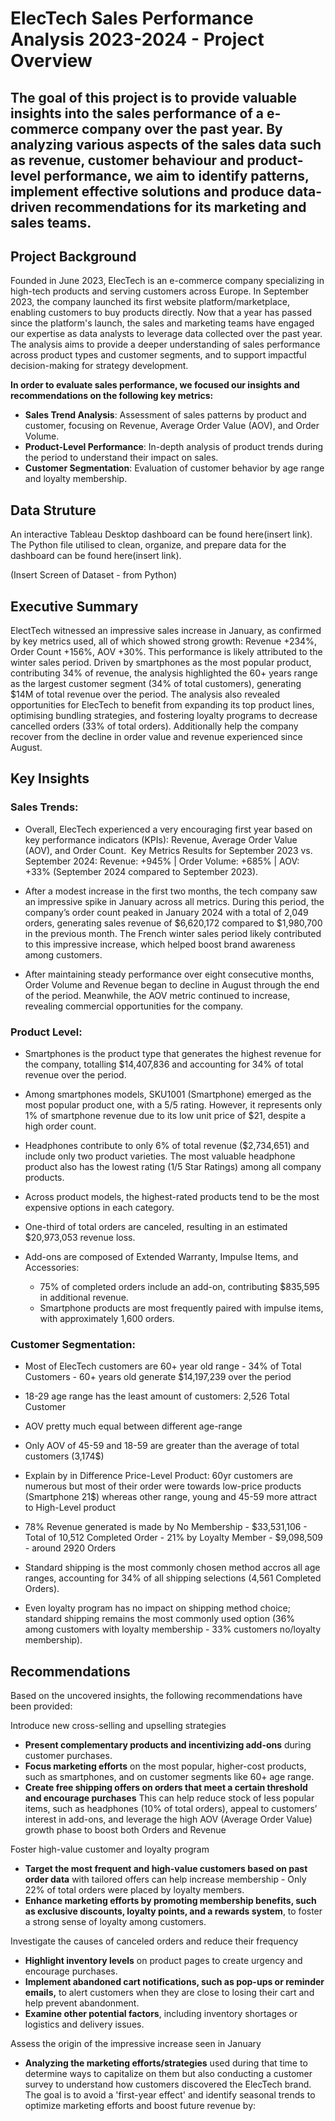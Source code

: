 # ElecTech Sales Performance Analysis 2023-2024 - Project Overview


## **The goal of this project is to provide valuable insights into the sales performance of a e-commerce company over the past year. By analyzing various aspects of the sales data such as revenue, customer behaviour and product-level performance, we aim to identify patterns, implement effective solutions and produce data-driven recommendations for its marketing and sales teams.**

## Project Background

Founded in June 2023, ElecTech is an e-commerce company specializing in high-tech products and serving customers across Europe. In September 2023, the company launched its first website platform/marketplace, enabling customers to buy products directly.
Now that a year has passed since the platform's launch, the sales and marketing teams have engaged our expertise as data analysts to leverage data collected over the past year. The analysis aims to provide a deeper understanding of sales performance across product types and customer segments, and to support impactful decision-making for strategy development.

**In order to evaluate sales performance, we focused our insights and recommendations on the following key metrics:**

* **Sales Trend Analysis**: Assessment of sales patterns by product and customer, focusing on Revenue, Average Order Value (AOV), and Order Volume.
* **Product-Level Performance**: In-depth analysis of product trends during the period to understand their impact on sales.
* **Customer Segmentation**: Evaluation of customer behavior by age range and loyalty membership.

## Data Struture

An interactive Tableau Desktop dashboard can be found here(insert link).
The Python file utilised to clean, organize, and prepare data for the dashboard can be found here(insert link).

(Insert Screen of Dataset - from Python)

## Executive Summary
ElectTech witnessed an impressive sales increase in January, as confirmed by key metrics used, all of which showed strong growth: Revenue +234%, Order Count +156%, AOV +30%. This performance is likely attributed to the winter sales period.
Driven by smartphones as the most popular product, contributing 34% of revenue, the analysis highlighted the 60+ years range as the largest customer segment (34% of total customers), generating $14M of total revenue over the period.
The analysis also revealed opportunities for ElecTech to benefit from expanding its top product lines, optimising bundling strategies, and fostering loyalty programs to decrease cancelled orders (33% of total orders). Additionally help the company recover from the decline in order value and revenue experienced since August.

## Key Insights

### Sales Trends:

- Overall, ElecTech experienced a very encouraging first year based on key performance indicators (KPIs): Revenue, Average Order Value (AOV), and Order Count.  Key Metrics Results for September 2023 vs. September 2024: Revenue: +945% | Order Volume: +685% | AOV: +33% (September 2024 compared to September 2023).

- After a modest increase in the first two months, the tech company saw an impressive spike in January across all metrics. During this period, the company’s order count peaked in January 2024 with a total of 2,049 orders, generating sales revenue of $6,620,172 compared to $1,980,700 in the previous month. The French winter sales period likely contributed to this impressive increase, which helped boost brand awareness among customers.

- After maintaining steady performance over eight consecutive months, Order Volume and Revenue began to decline in August through the end of the period. Meanwhile, the AOV metric continued to increase, revealing commercial opportunities for the company.

### Product Level:

- Smartphones is the product type that generates the highest revenue for the company, totalling $14,407,836 and accounting for 34% of total revenue over the period.

- Among smartphones models, SKU1001 (Smartphone) emerged as the most popular product one, with a 5/5 rating. However, it represents only 1% of smartphone revenue due to its low unit price of $21, despite a high order count.

- Headphones contribute to only 6% of total revenue ($2,734,651) and include only two product varieties. The most valuable headphone product also has the lowest rating (1/5 Star Ratings) among all company products.

- Across product models, the highest-rated products tend to be the most expensive options in each category.

- One-third of total orders are canceled, resulting in an estimated $20,973,053 revenue loss.

- Add-ons are composed of Extended Warranty, Impulse Items, and Accessories:
    * 75% of completed orders include an add-on, contributing $835,595 in additional revenue.
    * Smartphone products are most frequently paired with impulse items, with approximately 1,600 orders.
 
### Customer Segmentation:

* Most of ElecTech customers are 60+ year old range - 34% of Total Customers  - 60+ years old generate $14,197,239 over the period

* 18-29 age range has the least amount of customers: 2,526 Total Customer

* AOV pretty much equal between different age-range

* Only AOV of 45-59 and 18-59 are greater than the average of total customers (3,174$)

* Explain by in Difference Price-Level Product: 60yr customers are numerous but most of their order were towards low-price products (Smartphone 21$) whereas other range, young and 45-59 more attract to High-Level product

* 78% Revenue generated is made by No Membership - $33,531,106 - Total of 10,512 Completed Order - 21% by Loyalty Member - $9,098,509 - around 2920 Orders

* Standard shipping is the most commonly chosen method accros all age ranges, accounting for 34% of all shipping selections (4,561 Completed Orders).

* Even loyalty program has no impact on shipping method choice; standard shipping remains the most commonly used option (36% among customers with loyalty membership - 33% customers no/loyalty membership).
  

## Recommendations

Based on the uncovered insights, the following recommendations have been provided:



Introduce new cross-selling and upselling strategies 
* **Present complementary products and incentivizing add-ons** during customer purchases. 
* **Focus marketing efforts** on the most popular, higher-cost products, such as smartphones, and on customer segments like 60+ age range.
* **Create free shipping offers on orders that meet a certain threshold and encourage purchases**
This can help reduce stock of less popular items, such as headphones (10% of total orders), appeal to customers’ interest in add-ons, and leverage the high AOV (Average Order Value) growth phase to boost both Orders and Revenue



Foster high-value customer and loyalty program
* **Target the most frequent and high-value customers based on past order data** with tailored offers can help increase membership - Only 22% of total orders were placed by loyalty members.  
* **Enhance marketing efforts by promoting membership benefits, such as exclusive discounts, loyalty points, and a rewards system**, to foster a strong sense of loyalty among customers.



Investigate the causes of canceled orders and reduce their frequency
* **Highlight inventory levels** on product pages to create urgency and encourage purchases.
* **Implement abandoned cart notifications, such as pop-ups or reminder emails,** to alert customers when they are close to losing their cart and help prevent abandonment.
* **Examine other potential factors**, including inventory shortages or logistics and delivery issues.



Assess the origin of the impressive increase seen in January
* **Analyzing the marketing efforts/strategies** used during that time to determine ways to capitalize on them but also
conducting a customer survey to understand how customers discovered the ElecTech brand.
The goal is to avoid a 'first-year effect' and identify seasonal trends to optimize marketing efforts and boost future revenue by:


